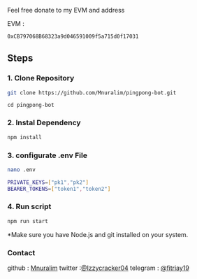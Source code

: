 Feel free donate to my EVM and address

EVM :

```bash
0xCB797068B68323a9d046591009f5a715d0f17031
```

## Steps

### 1. Clone Repository

```bash
git clone https://github.com/Mnuralim/pingpong-bot.git
```

```
cd pingpong-bot
```

### 2. Instal Dependency

```bash
npm install
```

### 3. configurate .env File

```bash
nano .env
```

```bash
PRIVATE_KEYS=["pk1","pk2"]
BEARER_TOKENS=["token1","token2"]


```

### 4. Run script

```bash
npm run start
```

\*Make sure you have Node.js and git installed on your system.

### Contact

github : [Mnuralim](https://github.com/Mnuralim)
twitter :[@Izzycracker04](https://twitter.com/Izzycracker04)
telegram : [@fitriay19](https://t.me/fitriay19)
